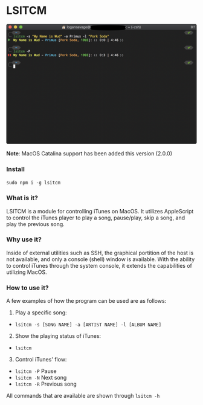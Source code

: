 # LSITCM

![Terminal.app Demo of lsitcm](site_assets/images/example-1.png)

**Note**: MacOS Catalina support has been added this version (2.0.0)

### Install

`sudo npm i -g lsitcm`

### What is it?

LSITCM is a module for controlling iTunes on MacOS. It utilizes AppleScript to control the iTunes player to play a song, pause/play, skip a song, and play the previous song.

### Why use it?

Inside of external utilities such as SSH, the graphical portition of the host is not available, and only a console (shell) window is available. With the ability to control iTunes through the system console, it extends the capabilities of utilizing MacOS.

### How to use it?

A few examples of how the program can be used are as follows:
1. Play a specific song:
  - `lsitcm -s [SONG NAME] -a [ARTIST NAME] -l [ALBUM NAME]`
2. Show the playing status of iTunes:
  - `lsitcm`
3. Control iTunes' flow:
  - `lsitcm -P` Pause
  - `lsitcm -N` Next song
  - `lsitcm -R` Previous song

All commands that are available are shown through `lsitcm -h`
